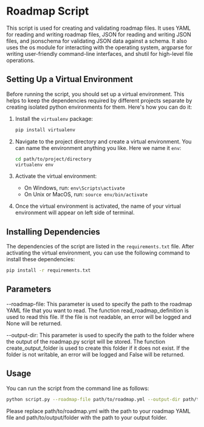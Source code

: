 # Roadmap Script

This script is used for creating and validating roadmap files. It uses YAML for reading and writing roadmap files, JSON for reading and writing JSON files, and jsonschema for validating JSON data against a schema. It also uses the os module for interacting with the operating system, argparse for writing user-friendly command-line interfaces, and shutil for high-level file operations.

## Setting Up a Virtual Environment

Before running the script, you should set up a virtual environment. This helps to keep the dependencies required by different projects separate by creating isolated python environments for them. Here's how you can do it:

1. Install the `virtualenv` package:
    ```bash
    pip install virtualenv
    ```

2. Navigate to the project directory and create a virtual environment. You can name the environment anything you like. Here we name it `env`:
    ```bash
    cd path/to/project/directory
    virtualenv env
    ```

3. Activate the virtual environment:
    - On Windows, run: `env\Scripts\activate`
    - On Unix or MacOS, run: `source env/bin/activate`

4. Once the virtual environment is activated, the name of your virtual environment will appear on left side of terminal.

## Installing Dependencies

The dependencies of the script are listed in the `requirements.txt` file. After activating the virtual environment, you can use the following command to install these dependencies:

```bash
pip install -r requirements.txt
```

## Parameters
--roadmap-file: This parameter is used to specify the path to the roadmap YAML file that you want to read. The function read_roadmap_definition is used to read this file. If the file is not readable, an error will be logged and None will be returned.

--output-dir: This parameter is used to specify the path to the folder where the output of the roadmap.py script will be stored. The function create_output_folder is used to create this folder if it does not exist. If the folder is not writable, an error will be logged and False will be returned.

## Usage
You can run the script from the command line as follows:

```bash
python script.py --roadmap-file path/to/roadmap.yml --output-dir path/to/output/folder
```

Please replace path/to/roadmap.yml with the path to your roadmap YAML file and path/to/output/folder with the path to your output folder.